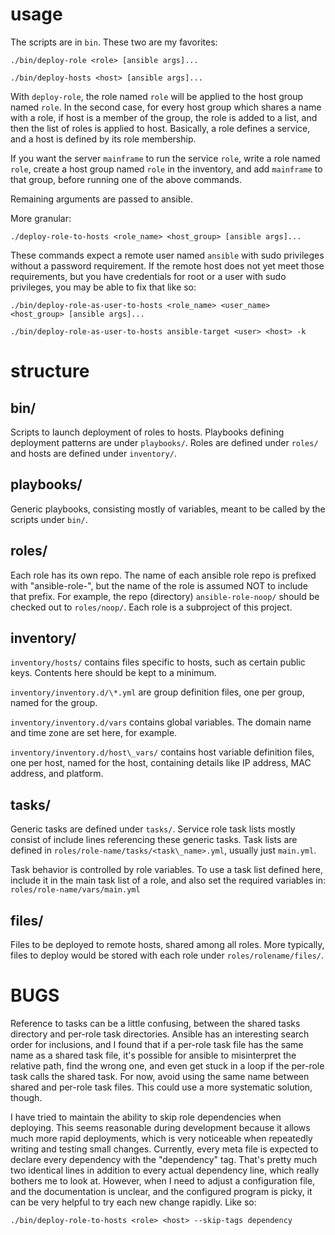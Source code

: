 # usage

The scripts are in `bin`.  These two are my favorites:

  `./bin/deploy-role <role> [ansible args]...`

  `./bin/deploy-hosts <host> [ansible args]...`

With `deploy-role`, the role named `role` will be applied to the host
group named `role`.  In the second case, for every host group which shares
a name with a role, if host is a member of the group, the role is added to
a list, and then the list of roles is applied to host.  Basically, a role
defines a service, and a host is defined by its role membership.

If you want the server `mainframe` to run the service `role`, write a role
named `role`, create a host group named `role` in the inventory, and
add `mainframe` to that group, before running one of the above commands.

Remaining arguments are passed to ansible.

More granular:

  `./deploy-role-to-hosts <role_name> <host_group> [ansible args]...`

These commands expect a remote user named `ansible` with sudo privileges
without a password requirement.  If the remote host does not yet meet those
requirements, but you have credentials for root or a user with sudo privileges,
you may be able to fix that like so:

  `./bin/deploy-role-as-user-to-hosts <role_name> <user_name> <host_group> [ansible args]...`

  `./bin/deploy-role-as-user-to-hosts ansible-target <user> <host> -k`

# structure

## bin/

Scripts to launch deployment of roles to hosts.  Playbooks defining deployment patterns are under `playbooks/`.  Roles are defined under `roles/` and hosts are defined under `inventory/`.

## playbooks/

Generic playbooks, consisting mostly of variables, meant to be called by the scripts under `bin/`.

## roles/

Each role has its own repo.  The name of each ansible role repo is prefixed
with "ansible-role-", but the name of the role is assumed NOT to include that
prefix.  For example, the repo (directory) `ansible-role-noop/` should be
checked out to `roles/noop/`.  Each role is a subproject of this project.

## inventory/

`inventory/hosts/` contains files specific to hosts, such as certain public
keys.  Contents here should be kept to a minimum.

`inventory/inventory.d/\*.yml` are group definition files, one per group, named
for the group.

`inventory/inventory.d/vars` contains global variables.  The domain name and
time zone are set here, for example.

`inventory/inventory.d/host\_vars/` contains host variable definition files, one
per host, named for the host, containing details like IP address, MAC address,
and platform.

## tasks/

Generic tasks are defined under `tasks/`.  Service role task lists mostly
consist of include lines referencing these generic tasks.  Task lists are
defined in `roles/role-name/tasks/<task\_name>.yml`, usually just `main.yml`.

Task behavior is controlled by role variables.  To use a task list defined
here, include it in the main task list of a role, and also set the required
variables in:  `roles/role-name/vars/main.yml`

## files/

Files to be deployed to remote hosts, shared among all roles.  More typically,
files to deploy would be stored with each role under `roles/rolename/files/`.

# BUGS

Reference to tasks can be a little confusing, between the shared tasks
directory and per-role task directories.  Ansible has an interesting search
order for inclusions, and I found that if a per-role task file has the same
name as a shared task file, it's possible for ansible to misinterpret the
relative path, find the wrong one, and even get stuck in a loop if the per-role
task calls the shared task.  For now, avoid using the same name between shared
and per-role task files.  This could use a more systematic solution, though.

I have tried to maintain the ability to skip role dependencies when deploying.
This seems reasonable during development because it allows much more rapid
deployments, which is very noticeable when repeatedly writing and testing small
changes.  Currently, every meta file is expected to declare every dependency
with the "dependency" tag.  That's pretty much two identical lines in addition
to every actual dependency line, which really bothers me to look at.  However,
when I need to adjust a configuration file, and the documentation is unclear,
and the configured program is picky, it can be very helpful to try each new
change rapidly.  Like so:

```
./bin/deploy-role-to-hosts <role> <host> --skip-tags dependency
```
